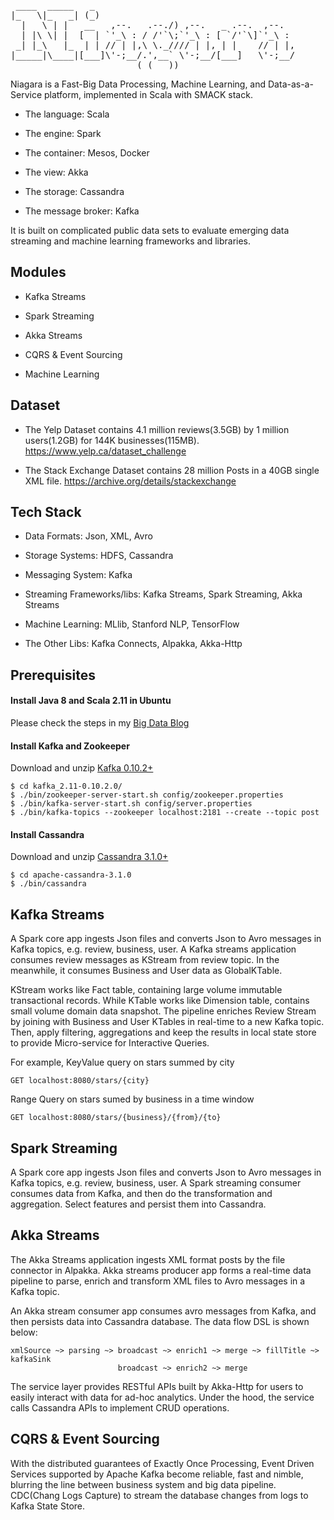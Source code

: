 <pre>
 ____  _____   _
|_   \|_   _| (_)
  |   \ | |   __   ,--.   .--./) ,--.   _ .--.  ,--.
  | |\ \| |  [  | `'_\ : / /'`\;`'_\ : [ `/'`\]`'_\ :
 _| |_\   |_  | | // | |,\ \._//// | |, | |    // | |,
|_____|\____|[___]\'-;__/.',__` \'-;__/[___]   \'-;__/
                        ( ( __))
</pre>

Niagara is a Fast-Big Data Processing, Machine Learning, and Data-as-a-Service platform, implemented in Scala with SMACK stack.

* The language: Scala

* The engine: Spark

* The container: Mesos, Docker

* The view: Akka

* The storage: Cassandra

* The message broker: Kafka


It is built on complicated public data sets to evaluate emerging data streaming and machine learning frameworks and libraries.

## Modules

* Kafka Streams

* Spark Streaming

* Akka Streams

* CQRS & Event Sourcing

* Machine Learning


## Dataset

* The Yelp Dataset contains 4.1 million reviews(3.5GB) by 1 million users(1.2GB) for 144K businesses(115MB).
https://www.yelp.ca/dataset_challenge

* The Stack Exchange Dataset contains 28 million Posts in a 40GB single XML file.
https://archive.org/details/stackexchange

## Tech Stack

* Data Formats: Json, XML, Avro

* Storage Systems: HDFS, Cassandra

* Messaging System: Kafka

* Streaming Frameworks/libs: Kafka Streams, Spark Streaming, Akka Streams

* Machine Learning: MLlib, Stanford NLP, TensorFlow

* The Other Libs: Kafka Connects, Alpakka, Akka-Http


## Prerequisites

#### Install Java 8 and Scala 2.11 in Ubuntu

Please check the steps in my [Big Data Blog](http://alvincjin.blogspot.ca/2017/01/install-java-and-scala-in-ubuntu.html)

#### Install Kafka and Zookeeper

Download and unzip [Kafka 0.10.2+](http://mirror.dsrg.utoronto.ca/apache/kafka/0.10.2.0/kafka_2.11-0.10.2.0.tgz)
```
$ cd kafka_2.11-0.10.2.0/
$ ./bin/zookeeper-server-start.sh config/zookeeper.properties
$ ./bin/kafka-server-start.sh config/server.properties
$ ./bin/kafka-topics --zookeeper localhost:2181 --create --topic post
```

#### Install Cassandra

Download and unzip [Cassandra 3.1.0+](http://apache.forsale.plus/cassandra/3.10/apache-cassandra-3.10-bin.tar.gz)
```
$ cd apache-cassandra-3.1.0
$ ./bin/cassandra
```
## Kafka Streams

A Spark core app ingests Json files and converts Json to Avro messages in Kafka topics, e.g. review, business, user.
A Kafka streams application consumes review messages as KStream from review topic.
In the meanwhile, it consumes Business and User data as GlobalKTable.

KStream works like Fact table, containing large volume immutable transactional records.
While KTable works like Dimension table, contains small volume domain data snapshot.
The pipeline enriches Review Stream by joining with Business and User KTables in real-time to a new Kafka topic.
Then, apply filtering, aggregations and keep the results in local state store to provide Micro-service for Interactive Queries.

For example, KeyValue query on stars summed by city

```
GET localhost:8080/stars/{city}
```

Range Query on stars sumed by business in a time window

```
GET localhost:8080/stars/{business}/{from}/{to}
```


## Spark Streaming

A Spark core app ingests Json files and converts Json to Avro messages in Kafka topics, e.g. review, business, user.
A Spark streaming consumer consumes data from Kafka, and then do the transformation and aggregation.
Select features and persist them into Cassandra.



## Akka Streams

The Akka Streams application ingests XML format posts by the file connector in Alpakka.
Akka streams producer app forms a real-time data pipeline to parse, enrich and transform XML files to Avro messages in a Kafka topic.

An Akka stream consumer app consumes avro messages from Kafka, and then persists data into Cassandra database.
The data flow DSL is shown below:

```
xmlSource ~> parsing ~> broadcast ~> enrich1 ~> merge ~> fillTitle ~> kafkaSink
                        broadcast ~> enrich2 ~> merge
```

The service layer provides RESTful APIs built by Akka-Http for users to easily interact with data for ad-hoc analytics.
Under the hood, the service calls Cassandra APIs to implement CRUD operations.


## CQRS & Event Sourcing

With the distributed guarantees of Exactly Once Processing,
Event Driven Services supported by Apache Kafka become reliable, fast and nimble, blurring the line between business system and big data pipeline.
CDC(Chang Logs Capture) to stream the database changes from logs to Kafka State Store.
